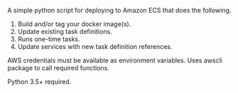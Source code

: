 A simple python script for deploying to Amazon ECS that does the following.

1. Build and/or tag your docker image(s).
2. Update existing task definitions.
3. Runs one-time tasks.
4. Update services with new task definition references.

AWS credentials must be available as environment variables.
Uses awscli package to call required functions.

Python 3.5+ required.